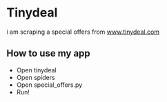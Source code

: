 # Tinydeal
i am scraping a special offers from www.tinydeal.com
## How to use my app
- Open tinydeal
- Open spiders
- Open special_offers.py
- Run!
